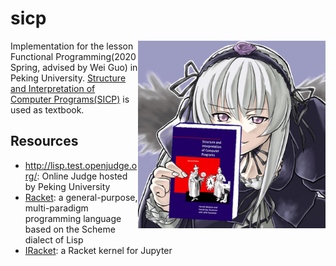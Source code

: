 # sicp

<img align="right" src="./README.assets/sicptu.jpeg" alt="SICP" width="300" height="300" />

Implementation for the lesson Functional Programming(2020 Spring, advised by Wei Guo) in Peking University. [Structure and Interpretation of Computer Programs(SICP)](https://web.mit.edu/alexmv/6.037/sicp.pdf) is used as textbook.



## Resources

- http://lisp.test.openjudge.org/: Online Judge hosted by Peking University
- [Racket](https://racket-lang.org/):  a general-purpose, multi-paradigm programming language based on the Scheme dialect of Lisp
- [IRacket](https://github.com/rmculpepper/iracket): a Racket kernel for Jupyter
